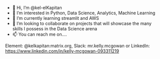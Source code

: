 - 👋 Hi, I’m @kel-elKapitan
- 👀 I’m interested in Python, Data Science, Analytics, Machine Learning
- 🌱 I’m currently learning streamlit and AWS
- 💞️ I’m looking to collaborate on projects that will showcase the many skills I possess in the Data Science arena
- 📫 You can reach me on....

Element: @kelkapitan:matrix.org, Slack: mr.kelly.mcgowan or
LinkedIn: https://www.linkedin.com/in/kelly-mcgowan-093311219


